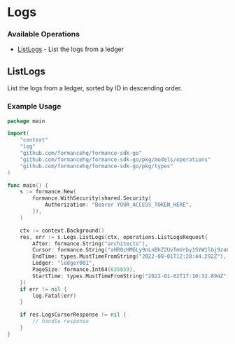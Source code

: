 # Logs

### Available Operations

* [ListLogs](#listlogs) - List the logs from a ledger

## ListLogs

List the logs from a ledger, sorted by ID in descending order.

### Example Usage

```go
package main

import(
	"context"
	"log"
	"github.com/formancehq/formance-sdk-go"
	"github.com/formancehq/formance-sdk-go/pkg/models/operations"
	"github.com/formancehq/formance-sdk-go/pkg/types"
)

func main() {
    s := formance.New(
        formance.WithSecurity(shared.Security{
            Authorization: "Bearer YOUR_ACCESS_TOKEN_HERE",
        }),
    )

    ctx := context.Background()
    res, err := s.Logs.ListLogs(ctx, operations.ListLogsRequest{
        After: formance.String("architecto"),
        Cursor: formance.String("aHR0cHM6Ly9nLnBhZ2UvTmVrby1SYW1lbj9zaGFyZQ=="),
        EndTime: types.MustTimeFromString("2022-08-01T12:28:44.292Z"),
        Ledger: "ledger001",
        PageSize: formance.Int64(635059),
        StartTime: types.MustTimeFromString("2022-01-02T17:10:32.894Z"),
    })
    if err != nil {
        log.Fatal(err)
    }

    if res.LogsCursorResponse != nil {
        // handle response
    }
}
```
